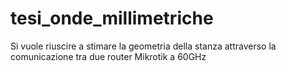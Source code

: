 # tesi_onde_millimetriche
Si vuole riuscire a stimare la geometria della stanza attraverso la comunicazione tra due router Mikrotik a 60GHz
